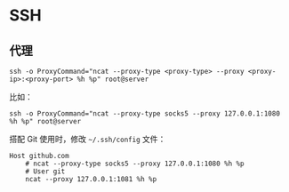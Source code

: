 # SSH

## 代理

```shell
ssh -o ProxyCommand="ncat --proxy-type <proxy-type> --proxy <proxy-ip>:<proxy-port> %h %p" root@server
```

比如：

```shell
ssh -o ProxyCommand="ncat --proxy-type socks5 --proxy 127.0.0.1:1080 %h %p" root@server
```

搭配 Git 使用时，修改 `~/.ssh/config` 文件：

```
Host github.com
    # ncat --proxy-type socks5 --proxy 127.0.0.1:1080 %h %p
    # User git
    ncat --proxy 127.0.0.1:1081 %h %p
```
